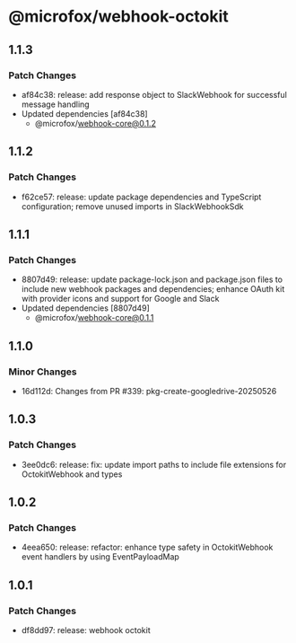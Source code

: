 # @microfox/webhook-octokit

## 1.1.3

### Patch Changes

- af84c38: release: add response object to SlackWebhook for successful message handling
- Updated dependencies [af84c38]
  - @microfox/webhook-core@0.1.2

## 1.1.2

### Patch Changes

- f62ce57: release: update package dependencies and TypeScript configuration; remove unused imports in SlackWebhookSdk

## 1.1.1

### Patch Changes

- 8807d49: release: update package-lock.json and package.json files to include new webhook packages and dependencies; enhance OAuth kit with provider icons and support for Google and Slack
- Updated dependencies [8807d49]
  - @microfox/webhook-core@0.1.1

## 1.1.0

### Minor Changes

- 16d112d: Changes from PR #339: pkg-create-googledrive-20250526

## 1.0.3

### Patch Changes

- 3ee0dc6: release: fix: update import paths to include file extensions for OctokitWebhook and types

## 1.0.2

### Patch Changes

- 4eea650: release: refactor: enhance type safety in OctokitWebhook event handlers by using EventPayloadMap

## 1.0.1

### Patch Changes

- df8dd97: release: webhook octokit
